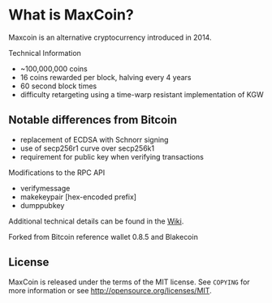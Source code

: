 What is MaxCoin?
==============

Maxcoin is an alternative cryptocurrency introduced in 2014.

Technical Information

+ ~100,000,000 coins
+ 16 coins rewarded per block, halving every 4 years
+ 60 second block times
+ difficulty retargeting using a time-warp resistant implementation of KGW

Notable differences from Bitcoin
-----------------------------

+ replacement of ECDSA with Schnorr signing
+ use of secp256r1 curve over secp256k1
+ requirement for public key when verifying transactions

Modifications to the RPC API
+ verifymessage <publickey> <signature> <message>
+ makekeypair [hex-encoded prefix]
+ dumppubkey <maxcoinaddress>

Additional technical details can be found in the [Wiki](https://github.com/Max-Coin/maxcoin/wiki/_pages).

Forked from Bitcoin reference wallet 0.8.5 and Blakecoin

License
------

MaxCoin is released under the terms of the MIT license. See `COPYING` for more
information or see http://opensource.org/licenses/MIT.
